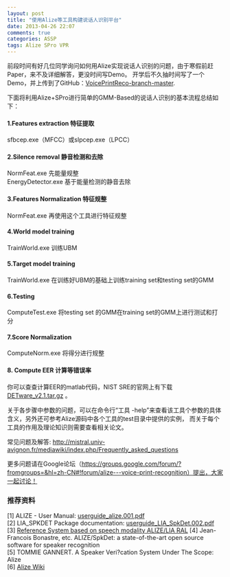 ```yaml
---
layout: post
title: "使用Alize等工具构建说话人识别平台"
date: 2013-04-26 22:07
comments: true
categories: ASSP
tags: Alize SPro VPR
---
```

前段时间有好几位同学询问如何用Alize实现说话人识别的问题，由于寒假前赶Paper，来不及详细解答，更没时间写Demo。
开学后不久抽时间写了一个Demo，并上传到了GitHub：[VoicePrintReco-branch-master](https://github.com/ibillxia/VoicePrintReco/tree/master/Demo).

下面将利用Alize+SPro进行简单的GMM-Based的说话人识别的基本流程总结如下：  
#### 1.Features extraction 特征提取  
sfbcep.exe（MFCC）或slpcep.exe（LPCC）  

#### 2.Silence removal 静音检测和去除  
NormFeat.exe 先能量规整  
EnergyDetector.exe 基于能量检测的静音去除  

#### 3.Features Normalization 特征规整  
NormFeat.exe 再使用这个工具进行特征规整</br>

#### 4.World model training  
TrainWorld.exe 训练UBM</br>

#### 5.Target model training  
TrainWorld.exe 在训练好UBM的基础上训练training set和testing set的GMM</br>

#### 6.Testing  
ComputeTest.exe 将testing set 的GMM在training set的GMM上进行测试和打分</br>

#### 7.Score Normalization  
ComputeNorm.exe 将得分进行规整</br>

#### 8. Compute EER 计算等错误率  
你可以查查计算EER的matlab代码，NIST SRE的官网上有下载[DETware_v2.1.tar.gz](http://www.itl.nist.gov/iad/mig//tools/DETware_v2.1.targz.htm) 。  

<!-- more -->

关于各步骤中参数的问题，可以在命令行“工具 -help”来查看该工具个参数的具体含义，另外还可参考Alize源码中各个工具的test目录中提供的实例，
而关于每个工具的作用及理论知识则需要查看相关论文。  

常见问题及解答: http://mistral.univ-avignon.fr/mediawiki/index.php/Frequently_asked_questions  

更多问题请在Google论坛（https://groups.google.com/forum/?fromgroups=&hl=zh-CN#!forum/alize---voice-print-recognition）提出，大家一起讨论！  

### 推荐资料
[1] ALIZE - User Manual: [userguide_alize.001.pdf](http://mistral.univ-avignon.fr/doc/userguide_alize.001.pdf)  
[2] LIA_SPKDET Package documentation: [userguide_LIA_SpkDet.002.pdf](http://mistral.univ-avignon.fr/doc/userguide_LIA_SpkDet.002.pdf)  
[3] [Reference System based on speech modality ALIZE/LIA RAL](http://www-clips.imag.fr/geod/User/laurent.besacier/NEW-TPs/TP-Biometrie/tools/CommentsLBInstall/doc.pdf)
[4] Jean-Francois Bonastre, etc. ALIZE/SpkDet: a state-of-the-art open source software for speaker recognition  
[5] TOMMIE GANNERT. A Speaker Veri?cation System Under The Scope: Alize  
[6] [Alize Wiki](http://mistral.univ-avignon.fr/mediawiki/index.php/Main_Page)  
